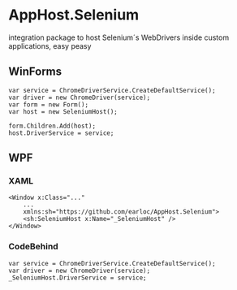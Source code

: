 
# AppHost.Selenium
integration package to host Selenium´s WebDrivers inside custom applications, easy peasy
## WinForms

    var service = ChromeDriverService.CreateDefaultService();
    var driver = new ChromeDriver(service);
    var form = new Form();
    var host = new SeleniumHost();
    
    form.Children.Add(host);
    host.DriverService = service;

## WPF
### XAML
    <Window x:Class="..."
        ...
        xmlns:sh="https://github.com/earloc/AppHost.Selenium">
        <sh:SeleniumHost x:Name="_SeleniumHost" />
    </Window>
### CodeBehind
    var service = ChromeDriverService.CreateDefaultService();
    var driver = new ChromeDriver(service);
    _SeleniumHost.DriverService = service;
